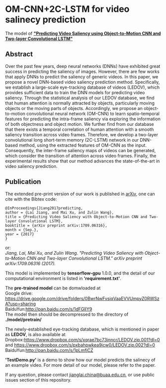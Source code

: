 OM-CNN+2C-LSTM for video salinecy prediction
==========
The model of [**"Predicting Video Saliency using Object-to-Motion CNN and Two-layer Convolutional LSTM"**](https://arxiv.org/abs/1709.06316)

## Abstract
Over the past few years, deep neural networks (DNNs) have exhibited great success in predicting the saliency of images. However, there are few works that apply DNNs to predict the saliency of generic videos. In this paper, we propose a novel DNN-based video saliency prediction method. Specifically, we establish a large-scale eye-tracking database of videos (LEDOV), which provides sufficient data to train the DNN models for predicting video saliency. Through the statistical analysis of our LEDOV database, we find that human attention is normally attracted by objects, particularly moving objects or the moving parts of objects. Accordingly, we propose an object-to-motion convolutional neural network (OM-CNN) to learn spatio-temporal features for predicting the intra-frame saliency via exploring the information of both objectness and object motion. We further find from our database that there exists a temporal correlation of human attention with a smooth saliency transition across video frames. Therefore, we develop a two-layer convolutional long short-term memory (2C-LSTM) network in our DNN-based method, using the extracted features of OM-CNN as the input. Consequently, the inter-frame saliency maps of videos can be generated, which consider the transition of attention across video frames. Finally, the experimental results show that our method advances the state-of-the-art in video saliency prediction.

## Publication
The extended pre-print version of our work is published in [arXiv](https://arxiv.org/abs/1709.06316), one can cite with the Bibtex code:  
```
@InProceedings{Jiang2017predicting,  
author = {Lai Jiang, and Mai Xu, and Zulin Wang},  
title = {Predicting Video Saliency with Object-to-Motion CNN and Two-layer Convolutional LSTM},  
booktitle = {arXiv preprint arXiv:1709.06316},  
month = {Sep.},  
year = {2017}  
}
```

or:   
*Jiang, Lai, Mai Xu, and Zulin Wang. "Predicting Video Saliency with Object-to-Motion CNN and Two-layer Convolutional LSTM." arXiv preprint arXiv:1709.06316 (2017).*


This model is implemented by **tensorflow-gpu** 1.0.0, and the detail of our computational environment is listed in **'requirement.txt'**.


The **pre-trained model** can be domwloaded at  
Google drive: https://drive.google.com/drive/folders/0BwrNwFvsiqVaaEVVUmpyZ0RWSzA?usp=sharing  
BaiduYun:http://pan.baidu.com/s/1dFGlIY9  
The model then should be decompressed to the directory of **./model/pretrain/**  

The newly-established eye-tracking database, which is mentioned in paper as **LEDOV**, is also available at  
Dropbox:https://www.dropbox.com/s/xqrae7bc73jnncr/LEDOV.zip.001?dl=0 and https://www.dropbox.com/s/pxbahpwkea9icw0/LEDOV.zip.002?dl=0  
BaiduYun:http://pan.baidu.com/s/1pLmfjCZ    

**'TestDemo.py'** is a demo to show how our model predicts the salinecy of an example video. For more detail of our model, please refer to the paper.

If any question, please contact jianglai.china@buaa.edu.cn, or use public issues section of this repository.
